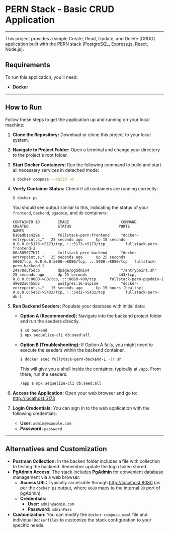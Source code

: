 # PERN Stack - Basic CRUD Application

---

This project provides a simple Create, Read, Update, and Delete (CRUD) application built with the PERN stack (PostgreSQL, Express.js, React, Node.js).

## Requirements

To run this application, you'll need:

* **Docker**

---

## How to Run

Follow these steps to get the application up and running on your local machine:

1.  **Clone the Repository:** Download or clone this project to your local system.
2.  **Navigate to Project Folder:** Open a terminal and change your directory to the project's root folder.
3.  **Start Docker Containers:** Run the following command to build and start all necessary services in detached mode:

    ```bash
    $ docker compose --build -d
    ```

4.  **Verify Container Status:** Check if all containers are running correctly:

    ```bash
    $ docker ps
    ```

    You should see output similar to this, indicating the status of your `frontend`, `backend`, `pgadmin`, and `db` containers:

    ```
    CONTAINER ID        IMAGE                       COMMAND                  CREATED             STATUS                     PORTS                                             NAMES
    b10edb1c429e        fullstack-pern-frontend     "docker-entrypoint.s…"   25 seconds ago      Up 15 seconds              0.0.0.0:5173->5173/tcp, :::5173->5173/tcp         fullstack-pern-frontend-1
    00a585877b71        fullstack-pern-backend      "docker-entrypoint.s…"   25 seconds ago      Up 25 seconds              5000/tcp, 0.0.0.0:5000->8080/tcp, :::5000->8080/tcp   fullstack-pern-backend-1
    24a78d5f5dcb        dpage/pgadmin4              "/entrypoint.sh"         25 seconds ago      Up 25 seconds              443/tcp, 0.0.0.0:8080->80/tcp, :::8080->80/tcp      fullstack-pern-pgadmin-1
    d9082a6455b5        postgres:16-alpine          "docker-entrypoint.s…"   15 seconds ago      Up 15 hours (healthy)      0.0.0.0:5432->5432/tcp, :::5432->5432/tcp         fullstack-pern-db-1
    ```

5.  **Run Backend Seeders:** Populate your database with initial data:

    * **Option A (Recommended):** Navigate into the backend project folder and run the seeders directly.

        ```bash
        $ cd backend
        $ npx sequelize-cli db:seed:all
        ```

    * **Option B (Troubleshooting):** If Option A fails, you might need to execute the seeders within the backend container.

        ```bash
        $ docker exec fullstack-pern-backend-1 -it sh
        ```

        This will give you a shell inside the container, typically at `/app`. From there, run the seeders:

        ```bash
        /app $ npx sequelize-cli db:seed:all
        ```
    
6.  **Access the Application:** Open your web browser and go to: [http://localhost:5173](http://localhost:5173)

7.  **Login Credentials:** You can sign in to the web application with the following credentials:
    * **User:** `admin@example.com`
    * **Password:** `password`

---

## Alternatives and Customization
* **Postman Collection:** In the backen folder includes a file with collection to testing the backend. Remember update the login token stored.
* **PgAdmin Access:** The stack includes **PgAdmin** for convenient database management via a web browser.
    * **Access URL:** Typically accessible through [http://localhost:8080](http://localhost:8080) (as per the `docker ps` output, where `8080` maps to the internal `80` port of pgAdmin).
    * **Credentials:**
        * **User:** `admin@admin.com`
        * **Password:** `adminPass`
* **Customization:** You can modify the `docker-compose.yaml` file and individual `Dockerfile`s to customize the stack configuration to your specific needs.
